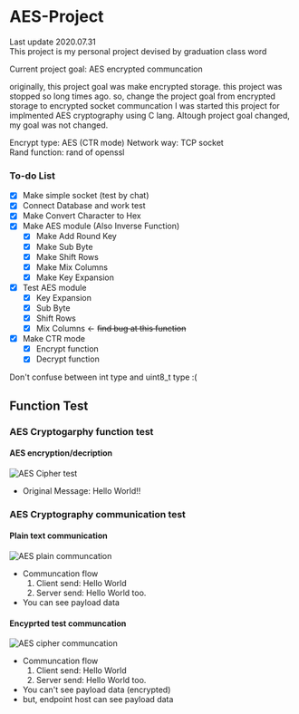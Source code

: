 # AES-Project  
Last update 2020.07.31   
This project is my personal project devised by graduation class word

Current project goal: AES encrypted communcation

originally, this project goal was make encrypted storage.
this project was stopped so long times ago. so, change the project goal from encrypted storage to encrypted socket communcation
I was started this project for implmented AES cryptography using C lang.
Altough project goal changed, my goal was not changed.

Encrypt type: AES (CTR mode)
Network way: TCP socket  
Rand function: rand of openssl  

### To-do List  

- [x] Make simple socket (test by chat)    
- [x] Connect Database and work test    
- [x] Make Convert Character to Hex   
- [x] Make AES module (Also Inverse Function)    
  - [x] Make Add Round Key
  - [x] Make Sub Byte
  - [x] Make Shift Rows
  - [x] Make Mix Columns
  - [x] Make Key Expansion    
  
- [x] Test AES module  
  - [x] Key Expansion  
  - [x] Sub Byte  
  - [x] Shift Rows  
  - [x] Mix Columns              <-  ~~find bug at this function~~  
  
- [x] Make CTR mode
  - [x] Encrypt function
  - [x] Decrypt function  
  
Don't confuse between int type and uint8_t type :(

## Function Test
### AES Cryptogarphy function test
#### AES encryption/decription 
![AES Cipher test](./rsrc/aes_cipher_test.png)
  - Original Message: Hello World!!

### AES Cryptography communication test
#### Plain text communication
![AES plain communcation](./rsrc/plain_socket_communication.png)
  - Communcation flow
    1. Client send: Hello World
    2. Server send: Hello World too.
  - You can see payload data

#### Encyprted test communcation
![AES cipher communcation](./rsrc/cipher_socket_communication.png)
  - Communcation flow
    1. Client send: Hello World
    2. Server send: Hello World too.
  - You can't see payload data (encrypted)
  - but, endpoint host can see payload data